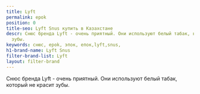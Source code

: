 ```yaml
---
title: Lyft
permalink: epok
position: 0
title-seo: Lyft Snus купить в Казахстане
descr: Cнюс бренда Lyft - очень приятный. Они используют белый табак, который не красит
  зубы.
keywords: снюс, epok, эпок, епок,lyft,snus,
h1-brand-name: Lyft Snus
filter-brand-list: Lyft
layout: filter-brand
---
```


Cнюс бренда Lyft - очень приятный. Они используют белый табак, который не красит зубы.